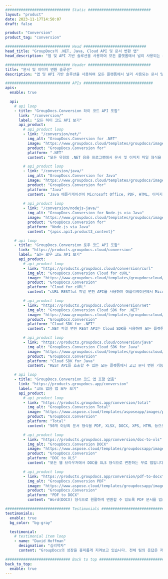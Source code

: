 ```yaml
---
############################# Static ############################
layout: "product"
date: 2023-11-17T14:50:07
draft: false

product: "Conversion"
product_tag: "conversion"

############################# Head ############################
head_title: "GroupDocs의 .NET, Java, Cloud API 및 문서 변환 앱"
head_description: "앱 및 API 기반 솔루션을 사용하여 모든 플랫폼에서 널리 사용되는 문서 및 이미지 파일 형식을 변환합니다."

############################# Header ############################
title: "문서 및 이미지 변환 솔루션"
description: "앱 및 API 기반 솔루션을 사용하여 모든 플랫폼에서 널리 사용되는 문서 및 이미지 파일 형식을 변환합니다."

############################# APIs ###############################
apis:
  enable: true

  api:
    # api loop
    - title: "GroupDocs.Conversion 하이 코드 API 포함"
      link: "/conversion/"
      label: "모든 하이 코드 API 보기"
      api_product:
        # api_product loop
        - link: "/conversion/net/"
          img_alt: "GroupDocs.Conversion for .NET"
          image: "https://www.groupdocs.cloud/templates/groupdocs/images/product-logos/groupdocs-conversion-net.png"
          product: "GroupDocs.Conversion for"
          platform: ".NET"
          content: "모든 유형의 .NET 응용 프로그램에서 문서 및 이미지 파일 형식을 정확하게 변환하는 기본 .NET API. 변환하는 동안 이미지 워터마크 추가를 지원합니다."

        # api_product loop
        - link: "/conversion/java/"
          img_alt: "GroupDocs.Conversion for Java"
          image: "https://www.groupdocs.cloud/templates/groupdocs/images/product-logos/groupdocs-conversion-java.png"
          product: "GroupDocs.Conversion for"
          platform: "Java"
          content: "Java 애플리케이션이 Microsoft Office, PDF, HTML, 이미지 및 기타 여러 가지를 포함한 모든 산업 표준 문서 형식 간에 쉽게 변환할 수 있도록 합니다."
          
        # api_product loop
        - link: "/conversion/nodejs-java/"
          img_alt: "GroupDocs.Conversion for Node.js via Java"
          image: "https://www.groupdocs.cloud/templates/groupdocs/images/product-logos/groupdocs-conversion-nodejs-java.png"
          product: "GroupDocs.Conversion for"
          platform: "Node.js via Java"
          content: "{apis.api1.product3_content}"

    # api loop
    - title: "GroupDocs.Conversion 로우 코드 API 포함"
      link: "https://products.groupdocs.cloud/conversion"
      label: "모든 로우 코드 API 보기"
      api_product:
        # api_product loop
        - link: "https://products.groupdocs.cloud/conversion/curl"
          img_alt: "GroupDocs.Conversion Cloud for cURL"
          image: "https://www.groupdocs.cloud/templates/groupdocscloud/images/sdk/272x272/groupdocs_conversion-for-curl.png"
          product: "GroupDocs.Conversion"
          platform: "Cloud for cURL"
          content: "cURL RESTful 파일 변환 API를 사용하여 애플리케이션에서 Microsoft Office, PDF, 이메일, 프로젝트, HTML 및 기타 일반 파일 형식을 쉽게 변환할 수 있습니다."

        # api_product loop
        - link: "https://products.groupdocs.cloud/conversion/net"
          img_alt: "GroupDocs.Conversion Cloud SDK for .NET"
          image: "https://www.groupdocs.cloud/templates/groupdocscloud/images/sdk/272x272/groupdocs_conversion-for-net.png"
          product: "GroupDocs.Conversion"
          platform: "Cloud SDK for .NET"
          content: ".NET 파일 변환 REST API는 Cloud SDK를 사용하여 모든 플랫폼에서 Microsoft Office, PDF, 이메일, 프로젝트, HTML 및 기타 일반 파일 형식을 쉽게 변환합니다."

        # api_product loop
        - link: "https://products.groupdocs.cloud/conversion/java"
          img_alt: "GroupDocs.Conversion Cloud SDK for Java"
          image: "https://www.groupdocs.cloud/templates/groupdocscloud/images/sdk/272x272/groupdocs_conversion-for-java.png"
          product: "GroupDocs.Conversion"
          platform: "Cloud SDK for Java"
          content: "REST API를 호출할 수 있는 모든 플랫폼에서 고급 문서 변환 기능으로 클라우드 기반 Java 애플리케이션을 강화하십시오."

    # api loop
    - title: "GroupDocs.Conversion 코드 앱 포함 없음"
      link: "https://products.groupdocs.app/conversion"
      label: "코드 없음 앱 모두 보기"
      api_product:
        # api_product loop
        - link: "https://products.groupdocs.app/conversion/total"
          img_alt: "GroupDocs.Conversion Total"
          image: "https://www.aspose.cloud/templates/asposeapp/images/products/logo/aspose_conversion-app.png"
          product: "GroupDocs.Conversion"
          platform: "Total"
          content: "50개 이상의 문서 형식을 PDF, XLSX, DOCX, XPS, HTML 등으로 변환합니다."

        # api_product loop
        - link: "https://products.groupdocs.app/conversion/doc-to-xls"
          img_alt: "GroupDocs.Conversion DOCX"
          image: "https://www.aspose.cloud/templates/groupdocsapp/images/products/logo/groupdocs_words-app.png"
          product: "GroupDocs.Conversion"
          platform: "DOC to XLS"
          content: "모든 웹 브라우저에서 DOC를 XLS 형식으로 변환하는 무료 앱입니다."

        # api_product loop
        - link: "https://products.groupdocs.app/conversion/pdf-to-docx"
          img_alt: "GroupDocs.Conversion PDF"
          image: "https://www.aspose.cloud/templates/groupdocsapp/images/products/logo/groupdocs_pdf-app.png"
          product: "GroupDocs.Conversion"
          platform: "PDF to DOCX"
          content: "Word(DOCX) 형식으로 원활하게 변환할 수 있도록 PDF 문서를 업로드하십시오."

############################# Testimonials ###############################
testimonials:
  enable: true
  bg_color: "bg-gray"

  testimonial:
    # testimonial item loop
    - name: "David Hoffman"
      designation: "심리학자"
      content: "GroupDocs의 성장을 흥미롭게 지켜보고 있습니다. 전체 팀의 응답은 저에게 큰 도움이 되었습니다. GroupDocs의 누군가와 이야기할 때 누군가가 듣고 있고 일이 일어나도록 할 수 있습니다."

############################# Back to top ###############################
back_to_top:
  enable: true
---
```

